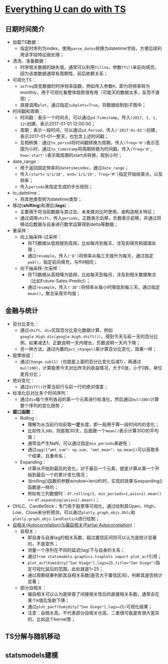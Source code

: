 # [Everything U can do with TS](https://www.kaggle.com/thebrownviking20/everything-you-can-do-with-a-time-series)

## 日期时间简介

- 加载TS数据：
    - 指定时序列为index，使用`parse_dates`转换为datetime字段，方便后续利用该字段特征做处理；
- 清洗、准备数据：
    - 时序相关数据的缺失值，通常可以利用`fillna`，参数`ffill`来前向填充，因为该类数据通常有周期性、前后依赖关系；
- 可视化TS：
    - `asfreq`改变数据的时序频率函数，例如传入参数`M`，即为将频率转为monthly，用于可视化看整体趋势很有用（可能天的数据太多，反而不直观）；
    - 直接调用`plot`，通过指定`subplots=True`，将数据绘制到子图中；
- 时间戳和周期：
    - 时间戳：表示一个时间点，可以通过`pd.Timestamp`，传入`(2017, 1, 1, 12)`创建，表示2017-01-01 12:00:00；
    - 周期：表示一段时间，可以通过`pd.Period`，传入`('2017-01-01')`创建，表示2017-01-01一整天，也包含上述时间戳；
    - 互相转换：通过`to_period`将时间戳转换为周期，传入`(freq='H')`表示范围为小时，通过`to_timestamp`将周期转换为时间戳，传入`(freq='H', how='start')`表示取周期的start点转换，取到小时；
- date_range：
    - 用于返回固定频率的`datetimeindex`，通过`date_range`；
    - 传入`(start='1/1/18', end='1/1/19', freq='M')`指定开始结束点，以及频率；
    - 传入`periods`来指定生成的步长规则；
- to_datetime：
    - 将其他类型转为datetime类型；
- 移动(**shifting**)和滞后(**lags**)：
    - 主要用于将当前数据与其过去、未来做对比时使用，或构造相关特征；
    - 通过调用`shift`，传入`periods`，正数表示后移，负数表示前移，并通过将移动后数据与自身进行数学运算得到delta等数据；
- 重采样：
    - 向上抽采样-过采样：
        - 将TS数据从低频提到高频，比如每月到每天，涉及到填充和插值处理；
        - 通过`resample`，传入`('D')`将频率从每三天提升为每天，通过指定`pad()`，指定前向填充，与ffill相同；
    - 向下抽采样-欠采样：
        - 将TS数据从高频降为低频，比如每天到每月，涉及到相关数据聚合（比如Future-Sales-Predict）；
        - 通过`resample`，传入`('3D')`将频率从每小时降低到每三天，通过指定`mean()`，聚合采用平均值；

## 金融与统计

- 百分比变化：
    - 通过`shift`、`div`实现百分比变化数据计算，例如```google.High.div(google.High.shift())```，得到今天与前一天的百分比例，如果减去1，正数说明一天内增长，负数说明一天内下降；
    - 另一种方法，通过内置的`pct_change()`来计算百分比变化，效果一样；
- 股票收益：
    - 通过`Change.sub(1)`（也就是上面的百分比变化后减1），再通过`mul(100)`，计算股票今天对比昨天的收益情况，大于0涨，小于0跌，单位是百分比；
- 绝对变化：
    - 通过`diff()`计算当前行与前一行的绝对值差；
- 标准化后对比多个时间序列：
    - 通过`div`每个序列各自的第一个元素进行标准化，然后通过`mul(100)`计算整个序列的变化趋势；
- **窗口函数**：
    - Rolling：
        - 理解为从当前行向前取**一定**长度，即一般用于算一段时间内的变化；
        - 比如传入`30D`，则是取30天，后面跟一个`mean()`表示计算30D的平均值；
        - 通常会产生NaN，可以通过指定`min_periods`来避免；
        - 通过`agg({"amt_sum": np.sum, "amt_mean": np.mean})`可以获取多个结果，且重命名；
    - Expanding：
        - 计算从开始到最后的变化，对于最后一个元素，就是计算从第一个开始到最后一个的累计变化情况；
        - 当rolling()函数的参数window=len(df)时，实现的效果与expanding()函数是一样的；
        - 例如有三列数据时：`df.rolling(3, min_periods=1,axis=1).mean()` == `df.expanding(axis=1).mean()`；
- OHLC、CandleStick：专门用于股票等可视化，通过绘制其Open、High、Low、Close来分析预测，可以通过`plotly.graph_objs.Ohlc`和`plotly.graph_objs.Candlestick`进行绘制；
- [自相关(Autocorrelation)与偏自相关(Partial Autocorrelation)](http://www.atyun.com/4462.html)：
    - 自相关：
        - 即自身与自身lag的相关系数，超过置信区间则可以认为是统计显著的，不是意外；
        - 测量一个序列在不同的延迟(lag)下与自身的关系；
        - 通过`from statsmodels.graphics.tsaplots import plot_acf`引用；
        - `plot_acf(humidity["San Diego"],lags=25,title="San Diego")`指定可视化延后的范围，此处就是1~25；
        - 通过观察结果判断其自相关系数(是否大于置信区间)，判断其是否统计显著；
    - 部分自相关：
        - 偏自相关可以认为是排查了间接相关性后的直接相关系数，通常会在某个k值后急剧下降；
        - 通过`plot_pacf(humidity["San Diego"],lags=25)`可视化结果；
        - 注意：自相关高，不代表部分自相关也高，二者很可能是有很大差异的，比如这个kernel里；
        

## TS分解与随机移动

## statsmodels建模
